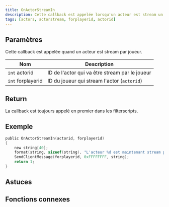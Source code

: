 ```yaml
---
title: OnActorStreamIn
description: Cette callback est appelée lorsqu'un acteur est stream un joueur.
tags: [actors, actorstream, forplayerid, actorid]
---
```


<VersionWarn name='callback' version='SA-MP 0.3.7' />

## Paramètres

Cette callback est appelée quand un acteur est stream par joueur.

| Nom               | Description                                                   |
| -----------       | ------------------------------------------------------------- |
| `int` actorid     | ID de l'actor qui va être stream par le joueur                |
| `int` forplayerid | ID du joueur qui stream l'actor (`actorid`)                   |

## Return

La callback est toujours appelé en premier dans les filterscripts.

## Exemple

```c
public OnActorStreamIn(actorid, forplayerid)
{
    new string[40];
    format(string, sizeof(string), "L'acteur %d est maintenant stream par vous.", actorid);
    SendClientMessage(forplayerid, 0xFFFFFFFF, string);
    return 1;
}
```

## Astuces

<TipNPCCallbacks />

## Fonctions connexes
